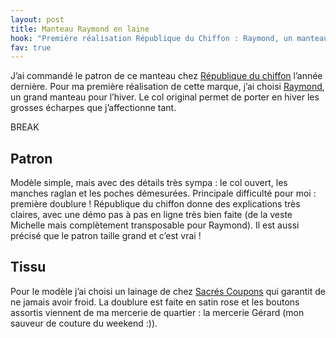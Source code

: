 ```yaml
---
layout: post
title: Manteau Raymond en laine
hook: "Première réalisation République du Chiffon : Raymond, un manteau à grandes poches et manches raglans. Ce ne sera pas le dernier modèle de cette marque !"
fav: true
---
```


J’ai commandé le patron de ce manteau chez [République du chiffon][1] l’année dernière. Pour ma première réalisation de cette marque, j’ai choisi [Raymond][2], un grand manteau pour l’hiver. Le col original permet de porter en hiver les grosses écharpes que j’affectionne tant.

BREAK

## Patron

Modèle simple, mais avec des détails très sympa : le col ouvert, les manches raglan et les poches démesurées. Principale difficulté pour moi : première doublure ! République du chiffon donne des explications très claires, avec une démo pas à pas en ligne très bien faite (de la veste Michelle mais complètement transposable pour Raymond). Il est aussi précisé que le patron taille grand et c’est vrai !



## Tissu

Pour le modèle j’ai choisi un lainage de chez [Sacrés Coupons][3] qui garantit de ne jamais avoir froid. La doublure est faite en satin rose et les boutons assortis viennent de ma mercerie de quartier : la mercerie Gérard (mon sauveur de couture du weekend :)).





[1]:	http://republiqueduchiffon.com/fr/
[2]:	http://republiqueduchiffon.com/fr/accueil/54-manteau-raymond.html
[3]: 	https://www.sacres-coupons.com/






